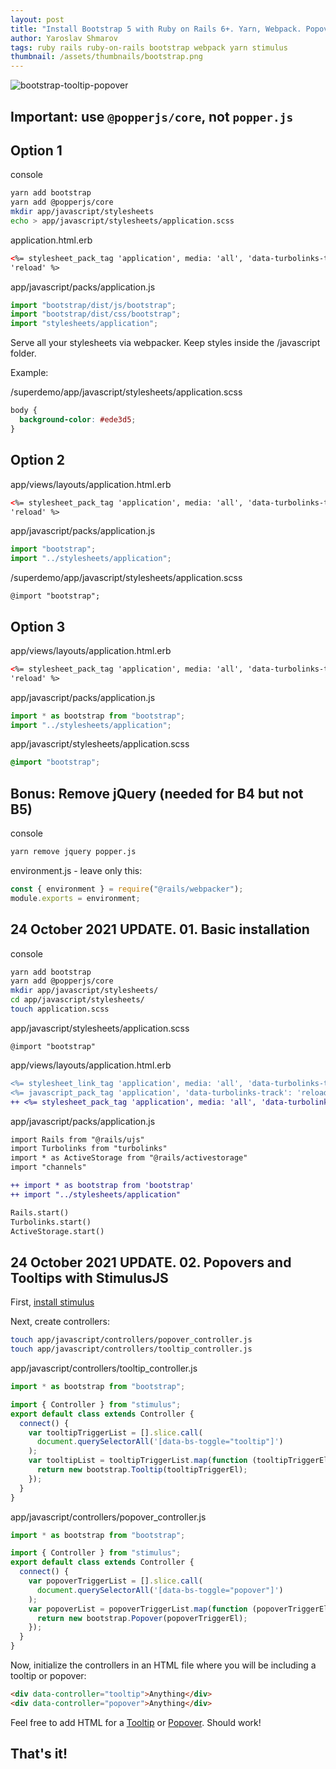 ```yaml
---
layout: post
title: "Install Bootstrap 5 with Ruby on Rails 6+. Yarn, Webpack. Popovers, Tooltips. StimulusJS"
author: Yaroslav Shmarov
tags: ruby rails ruby-on-rails bootstrap webpack yarn stimulus
thumbnail: /assets/thumbnails/bootstrap.png
---
```


![bootstrap-tooltip-popover](assets/images/bootstrap-tooltip-popover.png)

## Important: use `@popperjs/core`, not `popper.js`

## Option 1

console

```sh
yarn add bootstrap
yarn add @popperjs/core
mkdir app/javascript/stylesheets
echo > app/javascript/stylesheets/application.scss
```

application.html.erb

```html
<%= stylesheet_pack_tag 'application', media: 'all', 'data-turbolinks-track':
'reload' %>
```

app/javascript/packs/application.js

```js
import "bootstrap/dist/js/bootstrap";
import "bootstrap/dist/css/bootstrap";
import "stylesheets/application";
```

Serve all your stylesheets via webpacker. Keep styles inside the /javascript folder.

Example:

/superdemo/app/javascript/stylesheets/application.scss

```css
body {
  background-color: #ede3d5;
}
```

## Option 2

app/views/layouts/application.html.erb

```html
<%= stylesheet_pack_tag 'application', media: 'all', 'data-turbolinks-track':
'reload' %>
```

app/javascript/packs/application.js

```js
import "bootstrap";
import "../stylesheets/application";
```

/superdemo/app/javascript/stylesheets/application.scss

```
@import "bootstrap";
```

## Option 3

app/views/layouts/application.html.erb

```html
<%= stylesheet_pack_tag 'application', media: 'all', 'data-turbolinks-track':
'reload' %>
```

app/javascript/packs/application.js

```js
import * as bootstrap from "bootstrap";
import "../stylesheets/application";
```

app/javascript/stylesheets/application.scss

```css
@import "bootstrap";
```

## Bonus: Remove jQuery (needed for B4 but not B5)

console

```sh
yarn remove jquery popper.js
```

environment.js - leave only this:

```js
const { environment } = require("@rails/webpacker");
module.exports = environment;
```

## 24 October 2021 UPDATE. 01. Basic installation

console

```sh
yarn add bootstrap
yarn add @popperjs/core
mkdir app/javascript/stylesheets/
cd app/javascript/stylesheets/
touch application.scss
```

app/javascript/stylesheets/application.scss

```
@import "bootstrap"
```

app/views/layouts/application.html.erb

```diff
<%= stylesheet_link_tag 'application', media: 'all', 'data-turbolinks-track': 'reload' %>
<%= javascript_pack_tag 'application', 'data-turbolinks-track': 'reload' %>
++ <%= stylesheet_pack_tag 'application', media: 'all', 'data-turbolinks-track': 'reload' %>
```

app/javascript/packs/application.js

```diff
import Rails from "@rails/ujs"
import Turbolinks from "turbolinks"
import * as ActiveStorage from "@rails/activestorage"
import "channels"

++ import * as bootstrap from 'bootstrap'
++ import "../stylesheets/application"

Rails.start()
Turbolinks.start()
ActiveStorage.start()
```

## 24 October 2021 UPDATE. 02. Popovers and Tooltips with StimulusJS

First, [install stimulus](https://blog.superails.com/installl-stimulus-rails)

Next, create controllers:

```sh
touch app/javascript/controllers/popover_controller.js
touch app/javascript/controllers/tooltip_controller.js
```

app/javascript/controllers/tooltip_controller.js

```js
import * as bootstrap from "bootstrap";

import { Controller } from "stimulus";
export default class extends Controller {
  connect() {
    var tooltipTriggerList = [].slice.call(
      document.querySelectorAll('[data-bs-toggle="tooltip"]')
    );
    var tooltipList = tooltipTriggerList.map(function (tooltipTriggerEl) {
      return new bootstrap.Tooltip(tooltipTriggerEl);
    });
  }
}
```

app/javascript/controllers/popover_controller.js

```js
import * as bootstrap from "bootstrap";

import { Controller } from "stimulus";
export default class extends Controller {
  connect() {
    var popoverTriggerList = [].slice.call(
      document.querySelectorAll('[data-bs-toggle="popover"]')
    );
    var popoverList = popoverTriggerList.map(function (popoverTriggerEl) {
      return new bootstrap.Popover(popoverTriggerEl);
    });
  }
}
```

Now, initialize the controllers in an HTML file where you will be including a tooltip or popover:

```html
<div data-controller="tooltip">Anything</div>
<div data-controller="popover">Anything</div>
```

Feel free to add HTML for a [Tooltip](https://getbootstrap.com/docs/5.1/components/tooltips/) or [Popover](https://getbootstrap.com/docs/5.1/components/popovers/). Should work!

## That's it!
